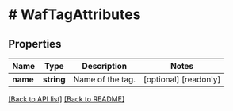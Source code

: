# # WafTagAttributes

## Properties

Name | Type | Description | Notes
------------ | ------------- | ------------- | -------------
**name** | **string** | Name of the tag. | [optional] [readonly] 


[[Back to API list]](../../README.md#endpoints) [[Back to README]](../../README.md)
